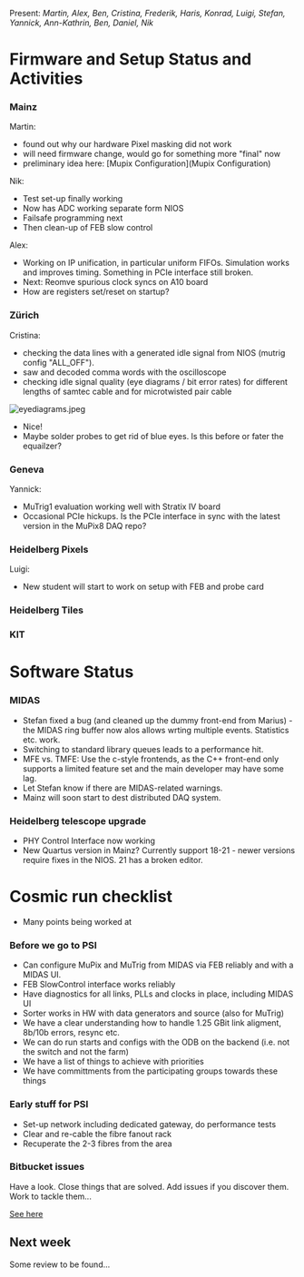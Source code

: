 Present: *Martin, Alex, Ben, Cristina, Frederik, Haris, Konrad, Luigi, Stefan, Yannick, Ann-Kathrin, Ben, Daniel, Nik*

# Firmware and Setup Status and Activities #

### Mainz ###
Martin:
* found out why our hardware Pixel masking did not work
* will need firmware change, would go for something more "final" now
* preliminary idea here: [Mupix Configuration](Mupix Configuration)

Nik:
* Test set-up finally working
* Now has ADC working separate form NIOS
* Failsafe programming next
* Then clean-up of FEB slow control

Alex:
* Working on IP unification, in particular uniform FIFOs. Simulation works and improves timing. Something in PCIe interface still broken.
* Next: Reomve spurious clock syncs on A10 board
* How are registers set/reset on startup?

### Zürich ###

Cristina:
* checking the data lines with a generated idle signal from NIOS (mutrig config "ALL_OFF"). 
* saw and decoded comma words with the oscilloscope
* checking idle signal quality (eye diagrams / bit error rates) for different lengths of samtec cable and for microtwisted pair cable 

![eyediagrams.jpeg](https://bitbucket.org/repo/7zKBgbq/images/2637213142-eyediagrams.jpeg)

* Nice!
* Maybe solder probes to get rid of blue eyes. Is this before or fater the equailzer?

### Geneva ###

Yannick:
* MuTrig1 evaluation working well with Stratix IV board
* Occasional PCIe hickups. Is the PCIe interface in sync with the latest version in the MuPix8 DAQ repo? 

### Heidelberg Pixels ###

Luigi:
* New student will start to work on setup with FEB and probe card

### Heidelberg Tiles ###

### KIT ###

# Software Status #

### MIDAS ###

* Stefan fixed a bug (and cleaned up the dummy front-end from Marius) - the MIDAS ring buffer now alos allows wrting multiple events. Statistics etc. work.
* Switching to standard library queues leads to a performance hit.
* MFE vs. TMFE: Use the c-style frontends, as the C++ front-end only supports a limited feature set and the main developer may have some lag.
* Let Stefan know if there are MIDAS-related warnings.
* Mainz will soon start to dest distributed DAQ system. 

### Heidelberg telescope upgrade ###
* PHY Control Interface now working
* New Quartus version in Mainz? Currently support 18-21 - newer versions require fixes in the NIOS. 21 has a broken editor.

# Cosmic run checklist #

* Many points being worked at

### Before we go to PSI ###

* Can configure MuPix and MuTrig from MIDAS via FEB reliably and with a MIDAS UI. 
* FEB SlowControl interface works reliably
* Have diagnostics for all links, PLLs and clocks in place, including MIDAS UI
* Sorter works in HW with data generators and source (also for MuTrig)
* We have a clear understanding how to handle 1.25 GBit link aligment, 8b/10b errors, resync etc.
* We can do run starts and configs with the ODB on the backend (i.e. not the switch and not the farm)
* We have a list of things to achieve with priorities
* We have committments from the participating groups towards these things

### Early stuff for PSI ###

* Set-up network including dedicated gateway, do performance tests
* Clear and re-cable the fibre fanout rack
* Recuperate the 2-3 fibres from the area

### Bitbucket issues ###

Have a look. Close things that are solved. Add issues if you discover them. Work to tackle them...

[See here](https://bitbucket.org/mu3e/online/issues?status=new&status=open)

## Next week ##

Some review to be found...